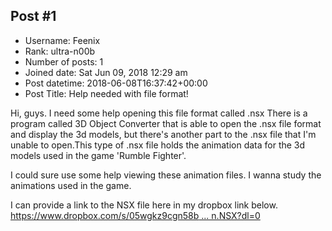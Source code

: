 ## Post #1
- Username: Feenix
- Rank: ultra-n00b
- Number of posts: 1
- Joined date: Sat Jun 09, 2018 12:29 am
- Post datetime: 2018-06-08T16:37:42+00:00
- Post Title: Help needed with file format!

Hi, guys.
I need some help opening this file format called .nsx 
There is a program called 3D Object Converter that is able to open the .nsx file format and display the 3d models, but there's another part to the .nsx file that I'm unable to open.This type of .nsx file holds the animation data for the 3d models used in the game 'Rumble Fighter'.

I could sure use some help viewing these animation files. I wanna study the animations used in the game.

I can provide a link to the NSX file here in my dropbox link below.
[https://www.dropbox.com/s/05wgkz9cgn58b ... n.NSX?dl=0](https://www.dropbox.com/s/05wgkz9cgn58btl/CH03_MetalArmor_10051_Transformation.NSX?dl=0)
